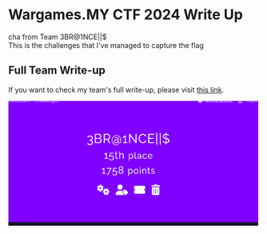 # Wargames.MY CTF 2024 Write Up  
cha from Team 3BR@1NCE||$  
This is the challenges that I've managed to capture the flag

## Full Team Write-up  
If you want to check my team's full write-up, please visit [this link](https://github.com/batricha/CTF-Writeups/blob/main/WGMY2024/Full%20Team%20Writeup/Full%20Team%20Write%20up.pdf).

<p>
  <img src="https://github.com/batricha/CTF-Writeups/blob/main/WGMY2024/team1.png" alt="Scoreboard Image" width="500" height="250">
</p>
